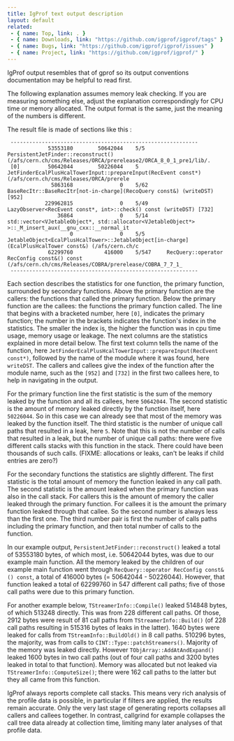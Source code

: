 ```yaml
---
title: IgProf text output description
layout: default
related:
 - { name: Top, link: . }
 - { name: Downloads, link: "https://github.com/igprof/igprof/tags" }
 - { name: Bugs, link: "https://github.com/igprof/igprof/issues" }
 - { name: Project, link: "https://github.com/igprof/igprof/" }
---
```

IgProf output resembles that of gprof so its output conventions documentation
may be helpful to read first.

The following explanation assumes memory leak checking. If you are measuring
something else, adjust the explanation correspondingly for CPU time or memory
allocated. The output format is the same, just the meaning of the numbers is
different.

The result file is made of sections like this :

     ------------------------------------------------------------
                 53553180        50642044    5/5       PersistentJetFinder::reconstruct()   (/afs/cern.ch/cms/Releases/ORCA/prerelease2/ORCA_8_0_1_pre1/lib/.
     [0]         50642044        50226044    5       JetFinderEcalPlusHcalTowerInput::prepareInput(RecEvent const*) (/afs/cern.ch/cms/Releases/ORCA/prerele
                  5863168               0    5/62      BaseRecItr::BaseRecItr[not-in-charge](RecoQuery const&) (writeDST) [952]
                229962815               0    5/49      LazyObserver<RecEvent const*, int>::check() const (writeDST) [732]
                    36864               0    5/14      std::vector<VJetableObject*, std::allocator<VJetableObject*> >::_M_insert_aux(__gnu_cxx::__normal_it
                        0               0    5/5       JetableObject<EcalPlusHcalTower>::JetableObject[in-charge](EcalPlusHcalTower const&) (/afs/cern.ch/c
                 62299760          416000    5/547     RecQuery::operator RecConfig const&() const (/afs/cern.ch/cms/Releases/COBRA/prerelease/COBRA_7_7_1_
     ------------------------------------------------------------


Each section describes the statistics for one function, the primary function,
surrounded by secondary functions. Above the primary function are the callers:
the functions that called the primary function. Below the primary function are
the callees: the functions the primary function called. The line that begins
with a bracketed number, here `[0]`, indicates the primary function; the number
in the brackets indicates the function's index in the statistics. The smaller
the index is, the higher the function was in cpu time usage, memory usage or
leakage. The next columns are the statistics explained in more detail below.
The first text column tells the name of the function, here
`JetFinderEcalPlusHcalTowerInput::prepareInput(RecEvent const*)`, followed by
the name of the module where it was found, here `writeDST`. The callers and
callees give the index of the function after the module name, such as the
`[952]` and `[732]` in the first two callees here, to help in navigating in the
output.

For the primary function line the first statistic is the sum of the memory
leaked by the function and all its callees, here `50642044`. The second
statistic is the amount of memory leaked directly by the function itself, here
`50226044`. So in this case we can already see that most of the memory was
leaked by the function itself. The third statistic is the number of unique call
paths that resulted in a leak, here `5`. Note that this is not the number of
calls that resulted in a leak, but the number of unique call paths: there were
five different calls stacks with this function in the stack. There could have
been thousands of such calls. (FIXME: allocations or leaks, can't be leaks if
child entries are zero?)

For the secondary functions the statistics are slightly different. The first
statistic is the total amount of memory the function leaked in any call path.
The second statistic is the amount leaked when the primary function was also in
the call stack. For callers this is the amount of memory the caller leaked
through the primary function. For callees it is the amount the primary function
leaked through that callee. So the second number is always less than the first
one. The third number pair is first the number of calls paths including the
primary function, and then total number of calls to the function.

In our example output, `PersistentJetFinder::reconstruct()` leaked a total of
53553180 bytes, of which most, i.e. 50642044 bytes, was due to our example main
function. All the memory leaked by the children of our example main function
went through `RecQuery::operator RecConfig const&() const`, a total of 416000
bytes (= 50642044 - 50226044). However, that function leaked a total of
62299760 in 547 different call paths; five of those call paths were due to this
primary function.

For another example below, `TStreamerInfo::Compile()` leaked 514848 bytes, of
which 513248 directly. This was from 228 different call paths. Of those, 2912
bytes were result of 81 call paths from `TStreamerInfo::Build()` (of 228 call
paths resulting in 515316 bytes of leaks in the latter). 1640 bytes were leaked
for calls from `TStreamInfo::BuildOld()` in 8 call paths. 510296 bytes, the
majority, was from calls to `CINT::Type::patchStreamers()`. Majority of the
memory was leaked directly. However `TObjArray::AddAtAndExpand()` leaked 1600
bytes in two call paths (out of four call paths and 3200 bytes leaked in total
to that function). Memory was allocated but not leaked via
`TStreamerInfo::ComputeSize()`; there were 162 call paths to the latter but
they all came from this function.

IgProf always reports complete call stacks.  This means very rich analysis of
the profile data is possible, in particular if filters are applied, the results
remain accurate.  Only the very last stage of generating reports collapses all
callers and callees together.  In contrast, callgrind for example collapses the
call tree data already at collection time, limiting many later analyses of that
profile data.
